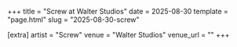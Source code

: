 +++
title = "Screw at Walter Studios"
date = 2025-08-30
template = "page.html"
slug = "2025-08-30-screw"

[extra]
artist = "Screw"
venue = "Walter Studios"
venue_url = ""
+++
